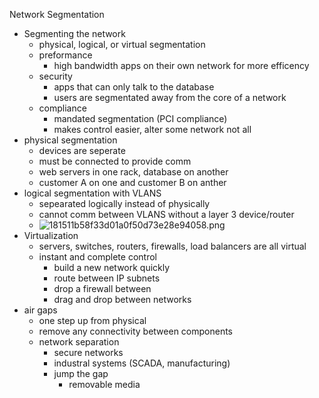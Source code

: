 Network Segmentation 

* Segmenting the network
	* physical, logical, or virtual segmentation
	* preformance 
		* high bandwidth apps on their own network for more efficency 
	* security 
		* apps that can only talk to the database 
		* users are segmentated away from the core of a network 
	* compliance 
		* mandated segmentation (PCI compliance)
		* makes control easier, alter some network not all
* physical segmentation
	* devices are seperate 
	* must be connected to provide comm
	* web servers in one rack, database on another 
	* customer A on one and customer B on anther 
* logical segmentation with VLANS
	* sepearated logically instead of physically 
	* cannot comm between VLANS without a layer 3 device/router 
	* ![181511b58f33d01a0f50d73e28e94058.png](../../_resources/6a1f20b4da9b478b9f9e639e2a162a7d.png)
* Virtualization 
	* servers, switches, routers, firewalls, load balancers are all virtual
	* instant and complete control
		* build a new network quickly 
		* route between IP subnets 
		* drop a firewall between 
		* drag and drop between networks
* air gaps
	* one step up from physical 
	* remove any connectivity between components 
	* network separation
		* secure networks
		* industral systems (SCADA, manufacturing)
		* jump the gap
			* removable media 